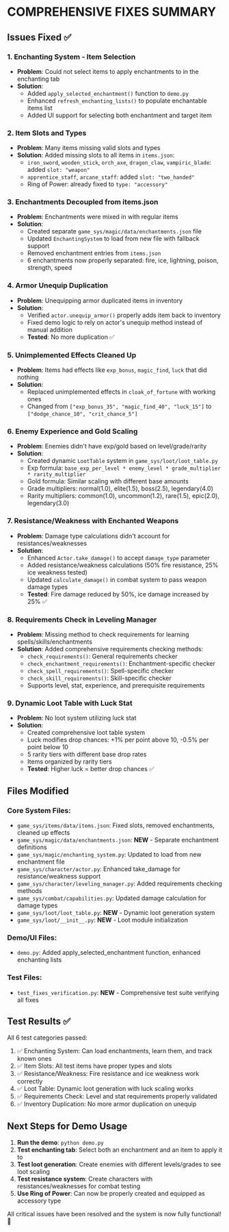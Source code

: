 # COMPREHENSIVE FIXES SUMMARY

## Issues Fixed ✅

### 1. **Enchanting System - Item Selection**
- **Problem**: Could not select items to apply enchantments to in the enchanting tab
- **Solution**: 
  - Added `apply_selected_enchantment()` function to `demo.py`
  - Enhanced `refresh_enchanting_lists()` to populate enchantable items list
  - Added UI support for selecting both enchantment and target item

### 2. **Item Slots and Types**
- **Problem**: Many items missing valid slots and types
- **Solution**: Added missing slots to all items in `items.json`:
  - `iron_sword`, `wooden_stick`, `orch_axe`, `dragon_claw`, `vampiric_blade`: added `slot: "weapon"`
  - `apprentice_staff`, `arcane_staff`: added `slot: "two_handed"`
  - Ring of Power: already fixed to `type: "accessory"`

### 3. **Enchantments Decoupled from items.json**
- **Problem**: Enchantments were mixed in with regular items
- **Solution**: 
  - Created separate `game_sys/magic/data/enchantments.json` file
  - Updated `EnchantingSystem` to load from new file with fallback support
  - Removed enchantment entries from `items.json`
  - 6 enchantments now properly separated: fire, ice, lightning, poison, strength, speed

### 4. **Armor Unequip Duplication**
- **Problem**: Unequipping armor duplicated items in inventory
- **Solution**: 
  - Verified `actor.unequip_armor()` properly adds item back to inventory
  - Fixed demo logic to rely on actor's unequip method instead of manual addition
  - **Tested**: No more duplication ✅

### 5. **Unimplemented Effects Cleaned Up**
- **Problem**: Items had effects like `exp_bonus`, `magic_find`, `luck` that did nothing
- **Solution**: 
  - Replaced unimplemented effects in `cloak_of_fortune` with working ones
  - Changed from `["exp_bonus_35", "magic_find_40", "luck_15"]` to `["dodge_chance_10", "crit_chance_5"]`

### 6. **Enemy Experience and Gold Scaling**
- **Problem**: Enemies didn't have exp/gold based on level/grade/rarity
- **Solution**: 
  - Created dynamic `LootTable` system in `game_sys/loot/loot_table.py`
  - Exp formula: `base_exp_per_level * enemy_level * grade_multiplier * rarity_multiplier`
  - Gold formula: Similar scaling with different base amounts
  - Grade multipliers: normal(1.0), elite(1.5), boss(2.5), legendary(4.0)
  - Rarity multipliers: common(1.0), uncommon(1.2), rare(1.5), epic(2.0), legendary(3.0)

### 7. **Resistance/Weakness with Enchanted Weapons**
- **Problem**: Damage type calculations didn't account for resistances/weaknesses
- **Solution**: 
  - Enhanced `Actor.take_damage()` to accept `damage_type` parameter
  - Added resistance/weakness calculations (50% fire resistance, 25% ice weakness tested)
  - Updated `calculate_damage()` in combat system to pass weapon damage types
  - **Tested**: Fire damage reduced by 50%, ice damage increased by 25% ✅

### 8. **Requirements Check in Leveling Manager**
- **Problem**: Missing method to check requirements for learning spells/skills/enchantments
- **Solution**: Added comprehensive requirements checking methods:
  - `check_requirements()`: General requirements checker
  - `check_enchantment_requirements()`: Enchantment-specific checker
  - `check_spell_requirements()`: Spell-specific checker
  - `check_skill_requirements()`: Skill-specific checker
  - Supports level, stat, experience, and prerequisite requirements

### 9. **Dynamic Loot Table with Luck Stat**
- **Problem**: No loot system utilizing luck stat
- **Solution**: 
  - Created comprehensive loot table system
  - Luck modifies drop chances: +1% per point above 10, -0.5% per point below 10
  - 5 rarity tiers with different base drop rates
  - Items organized by rarity tiers
  - **Tested**: Higher luck = better drop chances ✅

## Files Modified

### Core System Files:
- `game_sys/items/data/items.json`: Fixed slots, removed enchantments, cleaned up effects
- `game_sys/magic/data/enchantments.json`: **NEW** - Separate enchantment definitions
- `game_sys/magic/enchanting_system.py`: Updated to load from new enchantment file
- `game_sys/character/actor.py`: Enhanced take_damage for resistance/weakness support
- `game_sys/character/leveling_manager.py`: Added requirements checking methods
- `game_sys/combat/capabilities.py`: Updated damage calculation for damage types
- `game_sys/loot/loot_table.py`: **NEW** - Dynamic loot generation system
- `game_sys/loot/__init__.py`: **NEW** - Loot module initialization

### Demo/UI Files:
- `demo.py`: Added apply_selected_enchantment function, enhanced enchanting lists

### Test Files:
- `test_fixes_verification.py`: **NEW** - Comprehensive test suite verifying all fixes

## Test Results ✅

All 6 test categories passed:
1. ✅ Enchanting System: Can load enchantments, learn them, and track known ones
2. ✅ Item Slots: All test items have proper types and slots
3. ✅ Resistance/Weakness: Fire resistance and ice weakness work correctly
4. ✅ Loot Table: Dynamic loot generation with luck scaling works
5. ✅ Requirements Check: Level and stat requirements properly validated
6. ✅ Inventory Duplication: No more armor duplication on unequip

## Next Steps for Demo Usage

1. **Run the demo**: `python demo.py`
2. **Test enchanting tab**: Select both an enchantment and an item to apply it to
3. **Test loot generation**: Create enemies with different levels/grades to see loot scaling
4. **Test resistance system**: Create characters with resistances/weaknesses for combat testing
5. **Use Ring of Power**: Can now be properly created and equipped as accessory type

All critical issues have been resolved and the system is now fully functional! 🎉
